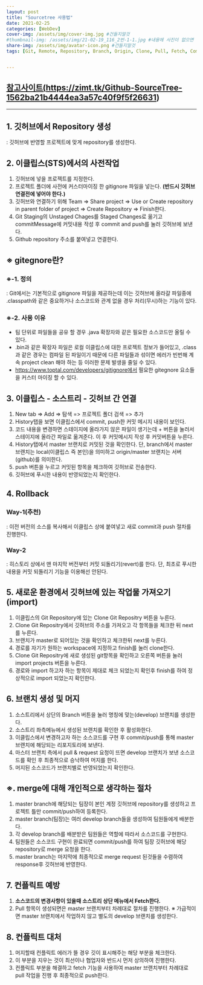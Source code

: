 ```yaml
---
layout: post
title: "Sourcetree 사용법"
date: 2021-02-25
categories: [WebDev]
cover-img: /assets/img/cover-img.jpg #건들지말것
#thumbnail-img: /assets/img/21-02-19_116_2번-1-1.jpg #내용에 사진이 없으면 생략
share-img: /assets/img/avatar-icon.png #건들지말것
tags: [Git, Remote, Repository, Branch, Origin, Clone, Pull, Fetch, Commit, Push, Merge, Conflict, Rollback]


---
```


## <a href="https://zimt.tk/Github-SourceTree-1562ba21b4444ea3a57c40f9f5f26631">참고사이트(https://zimt.tk/Github-SourceTree-1562ba21b4444ea3a57c40f9f5f26631)</a>

<hr>

## 1. 깃허브에서 Repository 생성

: 깃허브에 반영할 프로젝트에 맞게 repository를 생성한다.

## 2. 이클립스(STS)에서의 사전작업
1. 깃허브에 넣을 프로젝트를 지정한다.
2. 프로젝트 폴더에 사전에 커스터마이징 한 gitignore 파일을 넣는다. **(반드시 깃허브 연결전에 넣어야 한다.)**
3. 깃허브와 연결하기 위해 Team => Share project => Use or Create repository in parent folder of project => Create Repository => Finish한다.
4. Git Staging의 Unstaged Chages를 Staged Changes로 옮기고 commitMessage에 커밋내용 작성 후 commit and push를 눌러 깃허브에 보낸다.
5. Github repository 주소를 붙여넣고 연결한다.

## ※ gitegnore란?
### ※-1. 정의
: Git에서는 기본적으로 gitignore 파일을 제공하는데 이는  깃허브에 올라갈 파일중에 .classpath와 같은 중요하거나 소스코드와 관계 없을 경우 처리(무시)하는 기능이 있다.

### ※-2.  사용 이유

- 팀 단위로 파일들을 공유 할 경우  .java 확장자와 같은 필요한 소스코드만 올릴 수 있다.
- .bin과 같은 확장자 파일은 로컬 이클립스에 대한 프로젝트 정보가 들어있고, .class과 같은 경우는 컴파일 된 파일이기 때문에 다른 파일들과 섞이면 에러가 빈번해 계속 project clean 해야 하는 등 이러한 문제 발생을 줄일 수 있다.
- https://www.toptal.com/developers/gitignore에서 필요한 gitegnore 요소들을 커스터 마이징 할 수 있다.

## 3. 이클립스 - 소스트리 - 깃허브 간 연결

1. New tab => Add => 탐색 => 프로젝트 폴더 검색 => 추가
2. History탭을 보면 이클립스에서 commit, push한 커밋 메시지 내용이 보인다.
3. 코드 내용을 변경하면 스테이지에 올라가지 않은 파일이 생기는데 + 버튼을 눌러서 스테이지에 올라간 파일로 옮겨준다. 이 후 커밋메시지 작성 후 커밋버튼을 누른다.
4. History탭에서 master 브랜치로 커밋된 것을 확인한다. 단, branch에서 master 브랜치는 local(이클립스 즉 본인)을 의미하고 origin/master 브랜치는 서버(github)를 의미한다.
5. push 버튼을 누르고 커밋된 항목을 체크하여 깃허브로 전송한다.
6. 깃허브에 푸시한 내용이 반영되었는지 확인한다.

## 4. Rollback
### Way-1(추천)

: 이전 버전의 소스를 복사해서 이클립스 상에 붙여넣고 새로 commit과 push 절차를 진행한다.

### Way-2

 : 히스토리 상에서 맨 마지막 버전부터 커밋 되돌리기(revert)를 한다. 단, 최초로 푸시한 내용을 커밋 되돌리기 기능을 이용해선 안된다.


## 5. 새로운 환경에서 깃허브에 있는 작업물 가져오기(import)

1. 이클립스의 Git Repository에 있는 Clone Git Repositry 버튼을 누른다.
2. Clone Git Repositry에서 깃허브의 주소를 가져오고 각 항목들을 체크한 뒤 next를 누른다.
3. 브랜치가 master로 되어있는 것을 확인하고 체크한뒤 next를 누른다.
4. 경로를 자기가 원하는 workspace에 지정하고 finish를 눌러 clone한다.
5. Clone Git Repositry에 새로 생성된 git항목을 확인하고 오른쪽 버튼을 눌러 import projects 버튼을 누른다.
6. 경로와 import 하고자 하는 항목이 제대로 체크 되었는지 확인후 finish를 하여 정상적으로 import 되었는지 확인한다.

## 6. 브랜치 생성 및 머지
1. 소스트리에서 상단의 Branch 버튼을 눌러 명칭에 맞는(develop) 브랜치를 생성한다.
2. 소스트리 좌측메뉴에서 생성된 브랜치를 확인한 후 활성화한다.
3. 이클립스에서 변경하고자 하는 소스코드를 구현 후 commit/push를 통해 master 브랜치에 해당되는 리포지토리에 보낸다. 
4. 마스터 브랜치 측에서 pull & request 요청이 뜨면 develop 브랜치가 보낸 소스코드를 확인 후 최종적으로 승낙하여 머지를 한다.
5. 머지된 소스코드가 브랜치별로 반영되었는지 확인한다.

## ※. merge에 대해 개인적으로 생각하는 절차

1. master branch에 해당되는 팀장이 본인 계정 깃허브에 repository를 생성하고 프로젝트 틀만 commit/push하여 등록한다.
2. master branch(팀장)는 여러 develop branch들을 생성하여 팀원들에게 배분한다.
3. 각 develop branch를 배분받은 팀원들은 역할에 따라서 소스코드를 구현한다.
4. 팀원들은 소스코드 구현이 완료되면 commit/push를 하여 팀장 깃허브에 해당 repository로 merge 요청을 한다.
5. master branch는 마지막에 최종적으로 merge request 된것들을 수렴하여 response후 깃허브에 반영한다.

## 7. 컨플릭트 예방

1. **소스코드의 변경사항이 있을때 소스트리 상단 메뉴에서 Fetch한다.**
2. Pull 항목이 생성되면은 master 브랜치부터 차례대로 절차를 진행한다.
※ 가급적이면 master 브랜치에서 작업하지 않고 별도의 develop 브랜치를 생성한다.

## 8. 컨플릭트 대처

1. 머지할때 컨플릭트 에러가 뜰 경우 깃이 표시해주는 해당 부분을 체크한다.
2. 이 부분을 지우는 것이 최선이나 협업자와 반드시 먼저 상의하여 진행한다.
3. 컨플릭트 부분을 해결하고 fetch 기능을 사용하여 master 브랜치부터 차례대로 pull 작업을 진행 후 최종적으로 push한다.
